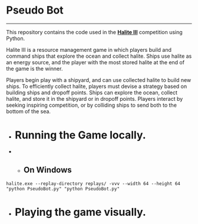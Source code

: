 <p align="center"><h1>Pseudo Bot</h1></p>

***

This repository contains the code used in the [**Halite III**](https://halite.io/) competition using Python.

Halite III is a resource management game in which players build and command ships that explore the ocean and collect halite. Ships use halite as an energy source, and the player with the most stored halite at the end of the game is the winner.

Players begin play with a shipyard, and can use collected halite to build new ships. To efficiently collect halite, players must devise a strategy based on building ships and dropoff points. Ships can explore the ocean, collect halite, and store it in the shipyard or in dropoff points. Players interact by seeking inspiring competition, or by colliding ships to send both to the bottom of the sea.

* <h1>Running the Game locally.</h1>

* * <h2>On Windows</h2>

`halite.exe --replay-directory replays/ -vvv --width 64 --height 64 "python PseudoBot.py" "python PseudoBot.py"`


* <h1>Playing the game visually.</h1>

